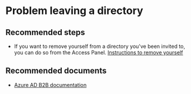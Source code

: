 <properties
    pageTitle="Problem leaving a directory"
    description="Problem leaving a directory"
    service="microsoft.aad"
    resource="Microsoft_AAD_IAM"
    authors="marialai"
    displayOrder=""
    selfHelpType="generic"
    supportTopicIds="32615392"
    resourceTags=""
    productPesIds="16580"
    cloudEnvironments="public"
    />

# Problem leaving a directory

## **Recommended steps**

* If you want to remove yourself from a directory you've been invited to, you can do so from the Access Panel. [Instructions to remove yourself](https://docs.microsoft.com/azure/active-directory/b2b/leave-the-organization)

## **Recommended documents**

* [Azure AD B2B documentation](https://docs.microsoft.com/azure/active-directory/b2b/)
